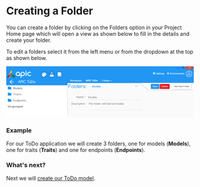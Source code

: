 # Creating a Folder

You can create a folder by clicking on the Folders option in your Project Home page which will open a view as shown below to fill in the details and create your folder.

To edit a folders select it from the left menu or from the dropdown at the top as shown below.

![](/assets/APIC-create-folder.PNG)

### Example

For our ToDo application we will create 3 folders, one for models \(**Models**\), one for traits \(**Traits**\) and one for endpoints \(**Endpoints**\).

### What's next?

Next we will [create our ToDo model](/designer/create-model.md).

